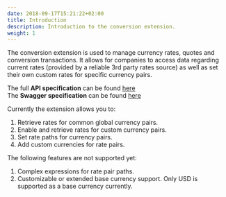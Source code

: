 ```yaml
---
date: 2018-09-17T15:21:22+02:00
title: Introduction
description: Introduction to the conversion extension.
weight: 1
---
```


The conversion extension is used to manage currency rates, quotes and conversion transactions. It allows for companies to access data regarding current rates (provided by a reliable 3rd party rates source) as well as set their own custom rates for specific currency pairs.

<aside class="notice">
The full <strong>API specification</strong> can be found <a href="https://conversion.services.rehive.com">here</a>
</aside>

<aside class="notice">
The <strong>Swagger specification</strong> can be found <a href="https://conversion.services.rehive.com/swagger/">here</a>
</aside>

Currently the extension allows you to:

1. Retrieve rates for common global currency pairs.
2. Enable and retrieve rates for custom currency pairs.
3. Set rate paths for currency pairs.
4. Add custom currencies for rate pairs.

<aside class="warning">
	The following features are not supported yet:
</aside>

1. Complex expressions for rate pair paths. 
2. Customizable or extended base currency support. Only USD is supported as a base currency currently.
